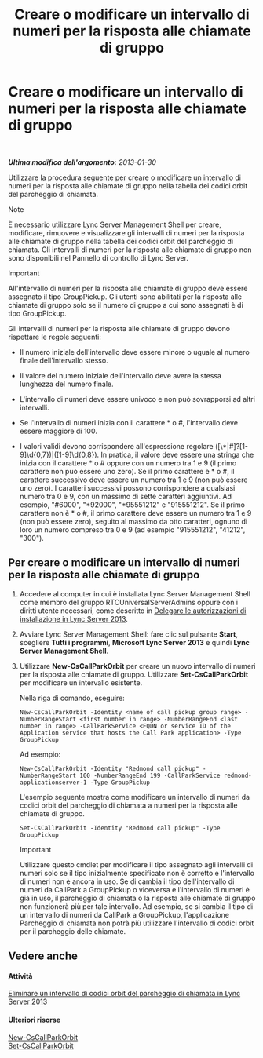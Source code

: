 ﻿---
title: Creare o modificare un intervallo di numeri per la risposta alle chiamate di gruppo
TOCTitle: Creare o modificare un intervallo di numeri per la risposta alle chiamate di gruppo
ms:assetid: 4b442b98-df6b-4e50-8254-b3be9cde21dd
ms:mtpsurl: https://technet.microsoft.com/it-it/library/JJ945627(v=OCS.15)
ms:contentKeyID: 52062146
ms.date: 08/24/2015
mtps_version: v=OCS.15
ms.translationtype: HT
---

# Creare o modificare un intervallo di numeri per la risposta alle chiamate di gruppo

 

_**Ultima modifica dell'argomento:** 2013-01-30_

Utilizzare la procedura seguente per creare o modificare un intervallo di numeri per la risposta alle chiamate di gruppo nella tabella dei codici orbit del parcheggio di chiamata.


> [!NOTE]
> È necessario utilizzare Lync Server Management Shell per creare, modificare, rimuovere e visualizzare gli intervalli di numeri per la risposta alle chiamate di gruppo nella tabella dei codici orbit del parcheggio di chiamata. Gli intervalli di numeri per la risposta alle chiamate di gruppo non sono disponibili nel Pannello di controllo di Lync Server.



> [!IMPORTANT]  
> All'intervallo di numeri per la risposta alle chiamate di gruppo deve essere assegnato il tipo GroupPickup. Gli utenti sono abilitati per la risposta alle chiamate di gruppo solo se il numero di gruppo a cui sono assegnati è di tipo GroupPickup.

Gli intervalli di numeri per la risposta alle chiamate di gruppo devono rispettare le regole seguenti:

  - Il numero iniziale dell'intervallo deve essere minore o uguale al numero finale dell'intervallo stesso.

  - Il valore del numero iniziale dell'intervallo deve avere la stessa lunghezza del numero finale.

  - L'intervallo di numeri deve essere univoco e non può sovrapporsi ad altri intervalli.

  - Se l'intervallo di numeri inizia con il carattere \* o \#, l'intervallo deve essere maggiore di 100.

  - I valori validi devono corrispondere all'espressione regolare (\[\\\*|\#\]?\[1-9\]\\d{0,7})|(\[1-9\]\\d{0,8}). In pratica, il valore deve essere una stringa che inizia con il carattere \* o \# oppure con un numero tra 1 e 9 (il primo carattere non può essere uno zero). Se il primo carattere è \* o \#, il carattere successivo deve essere un numero tra 1 e 9 (non può essere uno zero). I caratteri successivi possono corrispondere a qualsiasi numero tra 0 e 9, con un massimo di sette caratteri aggiuntivi. Ad esempio, "\#6000", "\*92000", "\*95551212" e "915551212". Se il primo carattere non è \* o \#, il primo carattere deve essere un numero tra 1 e 9 (non può essere zero), seguito al massimo da otto caratteri, ognuno di loro un numero compreso tra 0 e 9 (ad esempio "915551212", "41212", "300").

## Per creare o modificare un intervallo di numeri per la risposta alle chiamate di gruppo

1.  Accedere al computer in cui è installata Lync Server Management Shell come membro del gruppo RTCUniversalServerAdmins oppure con i diritti utente necessari, come descritto in [Delegare le autorizzazioni di installazione in Lync Server 2013](lync-server-2013-delegate-setup-permissions.md).

2.  Avviare Lync Server Management Shell: fare clic sul pulsante **Start**, scegliere **Tutti i programmi**, **Microsoft Lync Server 2013** e quindi **Lync Server Management Shell**.

3.  Utilizzare **New-CsCallParkOrbit** per creare un nuovo intervallo di numeri per la risposta alle chiamate di gruppo. Utilizzare **Set-CsCallParkOrbit** per modificare un intervallo esistente.
    
    Nella riga di comando, eseguire:
    
        New-CsCallParkOrbit -Identity <name of call pickup group range> -NumberRangeStart <first number in range> -NumberRangeEnd <last number in range> -CallParkService <FQDN or service ID of the Application service that hosts the Call Park application> -Type GroupPickup
    
    Ad esempio:
    
        New-CsCallParkOrbit -Identity "Redmond call pickup" -NumberRangeStart 100 -NumberRangeEnd 199 -CallParkService redmond-applicationserver-1 -Type GroupPickup
    
    L'esempio seguente mostra come modificare un intervallo di numeri da codici orbit del parcheggio di chiamata a numeri per la risposta alle chiamate di gruppo.
    
        Set-CsCallParkOrbit -Identity "Redmond call pickup" -Type GroupPickup
    
    > [!IMPORTANT]  
    > Utilizzare questo cmdlet per modificare il tipo assegnato agli intervalli di numeri solo se il tipo inizialmente specificato non è corretto e l'intervallo di numeri non è ancora in uso. Se di cambia il tipo dell'intervallo di numeri da CallPark a GroupPickup o viceversa e l'intervallo di numeri è già in uso, il parcheggio di chiamata o la risposta alle chiamate di gruppo non funzionerà più per tale intervallo. Ad esempio, se si cambia il tipo di un intervallo di numeri da CallPark a GroupPickup, l'applicazione Parcheggio di chiamata non potrà più utilizzare l'intervallo di codici orbit per il parcheggio delle chiamate.

## Vedere anche

#### Attività

[Eliminare un intervallo di codici orbit del parcheggio di chiamata in Lync Server 2013](lync-server-2013-delete-a-call-park-orbit-range.md)  

#### Ulteriori risorse

[New-CsCallParkOrbit](https://docs.microsoft.com/en-us/powershell/module/skype/New-CsCallParkOrbit)  
[Set-CsCallParkOrbit](https://docs.microsoft.com/en-us/powershell/module/skype/Set-CsCallParkOrbit)

